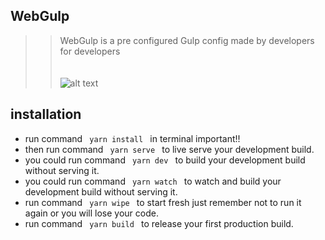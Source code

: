 ## WebGulp

> > WebGulp is a pre configured Gulp config made by developers for developers <br><br><br>  ![alt text](https://www.mediafire.com/convkey/df59/4mvdir5xgypzd5u4g.jpg)

## installation
<ul>
  <li>run command <code> yarn install </code> in terminal important!!</li>
  <li>then run command <code> yarn serve </code> to live serve your development build. </li>
  <li>you could run command <code> yarn dev </code> to build your development build without serving it. </li>
<li>you could run command <code> yarn watch </code> to watch and build your development build without serving it.</li>
<li>run command <code> yarn wipe </code> to start fresh just remember not to run it again or you will lose your code.</li>
  <li>run command <code> yarn build </code> to release your first production build.</li>
</ul>
